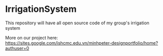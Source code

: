 # IrrigationSystem
This repository will have all open source code of my group's irrigation system

More on our project here: 
https://sites.google.com/ishcmc.edu.vn/minhpeter-designportfolio/home?authuser=0 
